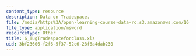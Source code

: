 ```yaml
---
content_type: resource
description: Data on Tradespace.
file: /media/https%3A/open-learning-course-data-rc.s3.amazonaws.com/16-892j-space-system-architecture-and-design-fall-2004/3bf23606f2f65f3752c628f6a4dab230_6_TugTradespaceforclass.xls
file_type: application/msword
resourcetype: Other
title: 6_TugTradespaceforclass.xls
uid: 3bf23606-f2f6-5f37-52c6-28f6a4dab230
---
```

